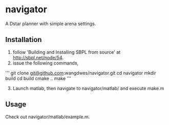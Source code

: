 # navigator
A Dstar planner with simple arena settings.

## Installation 
1. follow 'Building and Installing SBPL from source' at http://sbpl.net/node/54.
2. issue the following commands, 

'''
git clone git@github.com:wangdwes/navigator.git
cd navigator
mkdir build
cd build
cmake ..
make
'''

3. Launch matlab, then navigate to navigator/matlab/ and execute make.m

## Usage
Check out navigator/matlab/example.m. 
 


